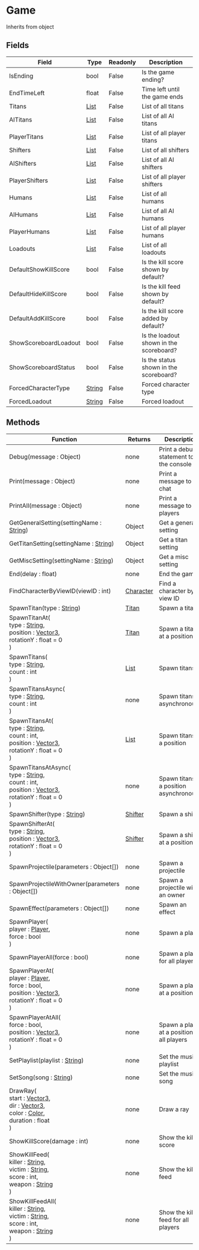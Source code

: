 # Game
Inherits from object
## Fields
|Field|Type|Readonly|Description|
|---|---|---|---|
|IsEnding|bool|False|Is the game ending?|
|EndTimeLeft|float|False|Time left until the game ends|
|Titans|[List](../objects/List.md)|False|List of all titans|
|AITitans|[List](../objects/List.md)|False|List of all AI titans|
|PlayerTitans|[List](../objects/List.md)|False|List of all player titans|
|Shifters|[List](../objects/List.md)|False|List of all shifters|
|AIShifters|[List](../objects/List.md)|False|List of all AI shifters|
|PlayerShifters|[List](../objects/List.md)|False|List of all player shifters|
|Humans|[List](../objects/List.md)|False|List of all humans|
|AIHumans|[List](../objects/List.md)|False|List of all AI humans|
|PlayerHumans|[List](../objects/List.md)|False|List of all player humans|
|Loadouts|[List](../objects/List.md)|False|List of all loadouts|
|DefaultShowKillScore|bool|False|Is the kill score shown by default?|
|DefaultHideKillScore|bool|False|Is the kill feed shown by default?|
|DefaultAddKillScore|bool|False|Is the kill score added by default?|
|ShowScoreboardLoadout|bool|False|Is the loadout shown in the scoreboard?|
|ShowScoreboardStatus|bool|False|Is the status shown in the scoreboard?|
|ForcedCharacterType|[String](../static/String.md)|False|Forced character type|
|ForcedLoadout|[String](../static/String.md)|False|Forced loadout|
## Methods
|Function|Returns|Description|
|---|---|---|
|Debug(message : Object)|none|Print a debug statement to the console|
|Print(message : Object)|none|Print a message to the chat|
|PrintAll(message : Object)|none|Print a message to all players|
|GetGeneralSetting(settingName : [String](../static/String.md))|Object|Get a general setting|
|GetTitanSetting(settingName : [String](../static/String.md))|Object|Get a titan setting|
|GetMiscSetting(settingName : [String](../static/String.md))|Object|Get a misc setting|
|End(delay : float)|none|End the game|
|FindCharacterByViewID(viewID : int)|[Character](../objects/Character.md)|Find a character by view ID|
|SpawnTitan(type : [String](../static/String.md))|[Titan](../objects/Titan.md)|Spawn a titan|
|SpawnTitanAt(<br/>type : [String](../static/String.md),<br/>position : [Vector3](../objects/Vector3.md),<br/>rotationY : float = 0<br/>)|[Titan](../objects/Titan.md)|Spawn a titan at a position|
|SpawnTitans(<br/>type : [String](../static/String.md),<br/>count : int<br/>)|[List](../objects/List.md)|Spawn titans|
|SpawnTitansAsync(<br/>type : [String](../static/String.md),<br/>count : int<br/>)|none|Spawn titans asynchronously|
|SpawnTitansAt(<br/>type : [String](../static/String.md),<br/>count : int,<br/>position : [Vector3](../objects/Vector3.md),<br/>rotationY : float = 0<br/>)|[List](../objects/List.md)|Spawn titans at a position|
|SpawnTitansAtAsync(<br/>type : [String](../static/String.md),<br/>count : int,<br/>position : [Vector3](../objects/Vector3.md),<br/>rotationY : float = 0<br/>)|none|Spawn titans at a position asynchronously|
|SpawnShifter(type : [String](../static/String.md))|[Shifter](../objects/Shifter.md)|Spawn a shifter|
|SpawnShifterAt(<br/>type : [String](../static/String.md),<br/>position : [Vector3](../objects/Vector3.md),<br/>rotationY : float = 0<br/>)|[Shifter](../objects/Shifter.md)|Spawn a shifter at a position|
|SpawnProjectile(parameters : Object[])|none|Spawn a projectile|
|SpawnProjectileWithOwner(parameters : Object[])|none|Spawn a projectile with an owner|
|SpawnEffect(parameters : Object[])|none|Spawn an effect|
|SpawnPlayer(<br/>player : [Player](../objects/Player.md),<br/>force : bool<br/>)|none|Spawn a player|
|SpawnPlayerAll(force : bool)|none|Spawn a player for all players|
|SpawnPlayerAt(<br/>player : [Player](../objects/Player.md),<br/>force : bool,<br/>position : [Vector3](../objects/Vector3.md),<br/>rotationY : float = 0<br/>)|none|Spawn a player at a position|
|SpawnPlayerAtAll(<br/>force : bool,<br/>position : [Vector3](../objects/Vector3.md),<br/>rotationY : float = 0<br/>)|none|Spawn a player at a position for all players|
|SetPlaylist(playlist : [String](../static/String.md))|none|Set the music playlist|
|SetSong(song : [String](../static/String.md))|none|Set the music song|
|DrawRay(<br/>start : [Vector3](../objects/Vector3.md),<br/>dir : [Vector3](../objects/Vector3.md),<br/>color : [Color](../objects/Color.md),<br/>duration : float<br/>)|none|Draw a ray|
|ShowKillScore(damage : int)|none|Show the kill score|
|ShowKillFeed(<br/>killer : [String](../static/String.md),<br/>victim : [String](../static/String.md),<br/>score : int,<br/>weapon : [String](../static/String.md)<br/>)|none|Show the kill feed|
|ShowKillFeedAll(<br/>killer : [String](../static/String.md),<br/>victim : [String](../static/String.md),<br/>score : int,<br/>weapon : [String](../static/String.md)<br/>)|none|Show the kill feed for all players|
